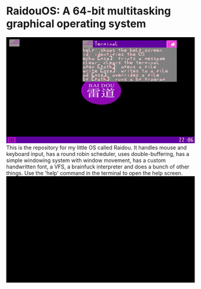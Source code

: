 # RaidouOS: A 64-bit multitasking graphical operating system
![](Raidou.png)
This is the repository for my little OS called Raidou. It handles mouse and keyboard input, has a round robin scheduler, uses double-buffering, has a simple windowing system with window movement, has a custom handwritten font, a VFS, a brainfuck interpreter and does a bunch of other things. Use the 'help' command in the terminal to open the help screen.
![](RaidouBoot.gif)
